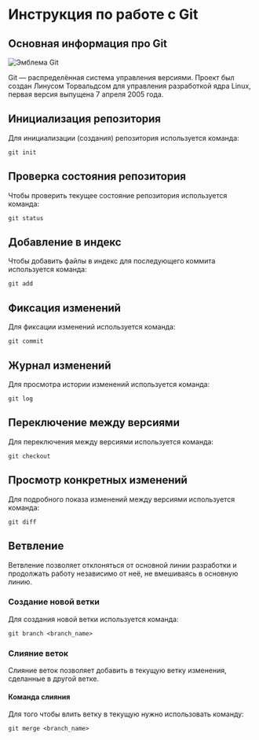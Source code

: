 # **Инструкция по работе с Git**

## Основная информация про Git

![Эмблема Git](git.jpg)

Git — распределённая система управления версиями. Проект был создан Линусом Торвальдсом для управления разработкой ядра Linux, первая версия выпущена 7 апреля 2005 года.

## Инициализация репозитория

Для инициализации (создания) репозитория используется команда: 

    git init

## Проверка состояния репозитория

Чтобы проверить текущее состояние репозитория используется команда:

    git status

## Добавление в индекс

Чтобы добавить файлы в индекс для последующего коммита используется команда:

    git add

## Фиксация изменений

Для фиксации изменений используется команда:

    git commit

## Журнал изменений

Для просмотра истории изменений используется команда:

    git log

## Переключение между версиями

Для переключения между версиями используется команда:

    git checkout

## Просмотр конкретных изменений

Для подробного показа изменений между версиями используется команда:

    git diff

## Ветвление

Ветвление позволяет отклоняться от основной линии разработки и продолжать работу независимо от неё, не вмешиваясь в основную линию.

### Создание новой ветки

Для создания новой ветки используется команда:

    git branch <branch_name>
    
### Слияние веток

Слияние веток позволяет добавить в текущую ветку изменения, сделанные в другой ветке.

#### Команда слияния

Для того чтобы влить ветку в текущую нужно использовать команду:

    git merge <branch_name>

